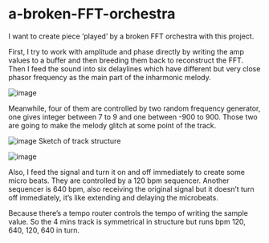 # a-broken-FFT-orchestra

I want to create piece ‘played’ by a broken FFT orchestra with this project. 


First, I try to work with amplitude and phase directly by writing the amp values to a buffer and then breeding them back to reconstruct the FFT. Then I feed the sound into six delaylines which have different but very close phasor frequency as the main part of the inharmonic melody. 
  
 ![image](https://user-images.githubusercontent.com/76624368/130617546-2ecfe3ac-6c6b-4022-98d0-8b205ccd65b5.png)

Meanwhile, four of them are controlled by two random frequency generator, one gives integer between 7 to 9 and one between -900 to 900. Those two are going to make the melody glitch at some point of the track.

 
 ![image](https://user-images.githubusercontent.com/76624368/130617580-89c87bee-01a8-46cd-954d-0bea7d2fc605.png)
Sketch of track structure

![image](https://user-images.githubusercontent.com/76624368/130617619-f3f3d6b1-79ef-4055-a932-bb800ecf0ead.png)


Also, I feed the signal and turn it on and off immediately to create some micro beats. They are controlled by a 120 bpm sequencer. Another sequencer is 640 bpm, also receiving the original signal but it doesn’t turn off immediately, it’s like extending and delaying the microbeats.

Because there’s a tempo router controls  the tempo of writing the sample value. So the 4 mins track is symmetrical in structure but runs bpm 120, 640, 120, 640 in turn. 


